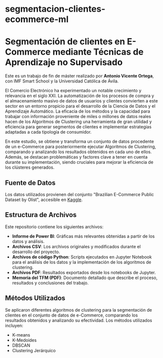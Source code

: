 # segmentacion-clientes-ecommerce-ml
# Segmentación de clientes en E-Commerce mediante Técnicas de Aprendizaje no Supervisado

Este es un trabajo de fin de máster realizado por **Antonio Vicente Ortega**, con IMF Smart School y la Universidad Católica de Ávila.

El Comercio Electrónico ha experimentado un notable crecimiento y relevancia en el siglo XXI. La automatización de los procesos de compra y el almacenamiento masivo de datos de usuarios y clientes convierten a este sector en un entorno propicio para el desarrollo de la Ciencia de Datos y el Aprendizaje Automático. La eficacia de los métodos y la capacidad para trabajar con información proveniente de miles o millones de datos reales hacen de los Algoritmos de Clustering una herramienta de gran utilidad y eficiencia para generar segmentos de clientes e implementar estrategias adaptadas a cada tipología de consumidor.

En este estudio, se obtiene y transforma un conjunto de datos procedente de un e-Commerce para posteriormente ejecutar Algoritmos de Clustering, comparando y analizando los resultados obtenidos en cada uno de ellos. Además, se destacan problemáticas y factores clave a tener en cuenta durante su implementación, siendo cruciales para mejorar la eficiencia de los clústeres generados.

## Fuente de Datos

Los datos utilizados provienen del conjunto "Brazilian E-Commerce Public Dataset by Olist", accesible en [Kaggle](https://www.kaggle.com/datasets/olistbr/brazilian-ecommerce).

## Estructura de Archivos

Este repositorio contiene los siguientes archivos:

- **Informe de Power BI**: Gráficas más relevantes obtenidas a partir de los datos y análisis.
- **Archivos CSV**: Los archivos originales y modificados durante el desarrollo del proyecto.
- **Archivos de código Python**: Scripts ejecutados en Jupyter Notebook para el análisis de los datos y la implementación de los algoritmos de clustering.
- **Archivos PDF**: Resultados exportados desde los notebooks de Jupyter.
- **Memoria del TFM (PDF)**: Documento detallado que describe el proceso, resultados y conclusiones del trabajo.

## Métodos Utilizados

Se aplicaron diferentes algoritmos de clustering para la segmentación de clientes en el conjunto de datos de e-Commerce, comparando los resultados obtenidos y analizando su efectividad. Los métodos utilizados incluyen:

- K-means
- K-Medoides
- DBSCAN
- Clustering Jerárquico
